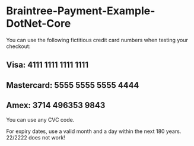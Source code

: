 # Braintree-Payment-Example-DotNet-Core
You can use the following fictitious credit card numbers when testing your checkout:

## Visa: 4111 1111 1111 1111
## Mastercard: 5555 5555 5555 4444
## Amex: 3714 496353 9843
You can use any CVC code.

For expiry dates, use a valid month and a day within the next 180 years. 22/2222 does not work!
